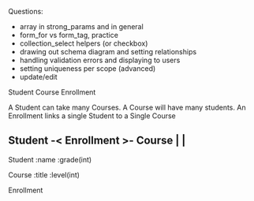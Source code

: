 Questions:

- array in strong_params and in general
- form_for vs form_tag, practice
- collection_select helpers (or checkbox)
- drawing out schema diagram and setting relationships
- handling validation errors and displaying to users
- setting uniqueness per scope (advanced)
- update/edit 


Student
Course
Enrollment

A Student can take many Courses.  A Course will have many students.  An Enrollment links a single Student to a Single Course

 
Student -< Enrollment >- Course
  |                         |
  ---------------------------
  
Student
:name
:grade(int)

Course
:title
:level(int)

Enrollment
